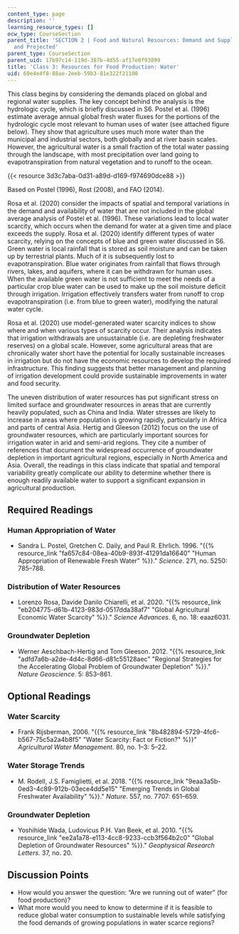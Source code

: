 ```yaml
---
content_type: page
description: ''
learning_resource_types: []
ocw_type: CourseSection
parent_title: 'SECTION 2 | Food and Natural Resources: Demand and Supply, Current
  and Projected'
parent_type: CourseSection
parent_uid: 17b97c14-119d-387b-4d55-af17e0f93899
title: 'Class 3: Resources for Food Production: Water'
uid: 69e4e4f8-88ae-2eeb-59b3-81e322f21100
---
```


This class begins by considering the demands placed on global and regional water supplies. The key concept behind the analysis is the hydrologic cycle, which is briefly discussed in S6. Postel et al. (1996) estimate average annual global fresh water fluxes for the portions of the hydrologic cycle most relevant to human uses of water (see attached figure below). They show that agriculture uses much more water than the municipal and industrial sectors, both globally and at river basin scales. However, the agricultural water is a small fraction of the total water passing through the landscape, with most precipitation over land going to evapotranspiration from natural vegetation and to runoff to the ocean.

{{< resource 3d3c7aba-0d31-a89d-d169-f974690dce88 >}}

Based on Postel (1996), Rost (2008), and FAO (2014).

Rosa et al. (2020) consider the impacts of spatial and temporal variations in the demand and availability of water that are not included in the global average analysis of Postel et al. (1996). These variations lead to local water scarcity, which occurs when the demand for water at a given time and place exceeds the supply. Rosa et al. (2020) identify different types of water scarcity, relying on the concepts of blue and green water discussed in S6. Green water is local rainfall that is stored as soil moisture and can be taken up by terrestrial plants. Much of it is subsequently lost to evapotranspiration. Blue water originates from rainfall that flows through rivers, lakes, and aquifers, where it can be withdrawn for human uses. When the available green water is not sufficient to meet the needs of a particular crop blue water can be used to make up the soil moisture deficit through irrigation. Irrigation effectively transfers water from runoff to crop evapotranspiration (i.e. from blue to green water), modifying the natural water cycle.

Rosa et al. (2020) use model-generated water scarcity indices to show where and when various types of scarcity occur. Their analysis indicates that irrigation withdrawals are unsustainable (i.e. are depleting freshwater reserves) on a global scale. However, some agricultural areas that are chronically water short have the potential for locally sustainable increases in irrigation but do not have the economic resources to develop the required infrastructure. This finding suggests that better management and planning of irrigation development could provide sustainable improvements in water and food security.

The uneven distribution of water resources has put significant stress on limited surface and groundwater resources in areas that are currently heavily populated, such as China and India. Water stresses are likely to increase in areas where population is growing rapidly, particularly in Africa and parts of central Asia. Hertig and Gleeson (2012) focus on the use of groundwater resources, which are particularly important sources for irrigation water in arid and semi-arid regions. They cite a number of references that document the widespread occurrence of groundwater depletion in important agricultural regions, especially in North America and Asia. Overall, the readings in this class indicate that spatial and temporal variability greatly complicate our ability to determine whether there is enough readily available water to support a significant expansion in agricultural production.

Required Readings
-----------------

### Human Appropriation of Water

*   Sandra L. Postel, Gretchen C. Daily, and Paul R. Ehrlich. 1996. "{{% resource_link "fa657c84-08ea-40b9-893f-41291da16640" "Human Appropriation of Renewable Fresh Water" %}}." _Science_. 271, no. 5250: 785–788.
    

### Distribution of Water Resources

*   Lorenzo Rosa, Davide Danilo Chiarelli, et al. 2020. "{{% resource_link "eb204775-d61b-4123-983d-0517dda38af7" "Global Agricultural Economic Water Scarcity" %}}." _Science Advances_. 6, no. 18: eaaz6031.
    

### Groundwater Depletion

*   Werner Aeschbach-Hertig and Tom Gleeson. 2012. "{{% resource_link "adfd7a6b-a2de-4d4c-8d66-d81c55128aec" "Regional Strategies for the Accelerating Global Problem of Groundwater Depletion" %}}." _Nature Geoscience_. 5: 853–861.
    

Optional Readings
-----------------

### Water Scarcity

*   Frank Rijsberman, 2006. "{{% resource_link "8b482894-5729-4fc6-b567-75c5a2a4b8f5" "Water Scarcity: Fact or Fiction?" %}}" _Agricultural Water Management._ 80, no. 1–3: 5–22.
    

### Water Storage Trends

*   M. Rodell, J.S. Famiglietti, et al. 2018. "{{% resource_link "9eaa3a5b-0ed3-4c89-912b-03ece4dd5e15" "Emerging Trends in Global Freshwater Availability" %}}." _Nature_. 557, no. 7707: 651–659.
    

### Groundwater Depletion

*   Yoshihide Wada, Ludovicus P.H. Van Beek, et al. 2010. "{{% resource_link "ee2a1a78-e113-4cc8-9233-ccb3f564b2c0" "Global Depletion of Groundwater Resources" %}}." _Geophysical Research Letters._ 37, no. 20.
    

Discussion Points
-----------------

*   How would you answer the question: “Are we running out of water” (for food production)?
*   What more would you need to know to determine if it is feasible to reduce global water consumption to sustainable levels while satisfying the food demands of growing populations in water scarce regions?